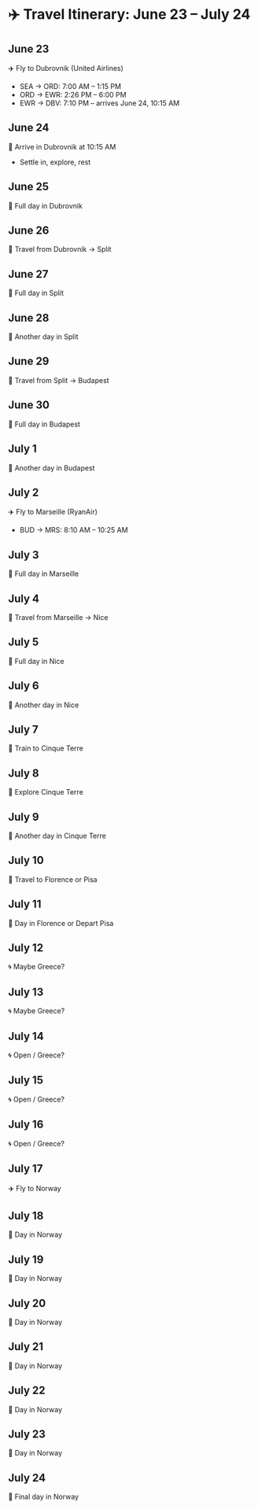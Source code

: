 # ✈️ Travel Itinerary: June 23 – July 24

## June 23
✈️ Fly to Dubrovnik (United Airlines)  
- SEA → ORD: 7:00 AM – 1:15 PM  
- ORD → EWR: 2:26 PM – 6:00 PM  
- EWR → DBV: 7:10 PM – arrives June 24, 10:15 AM

## June 24
🛬 Arrive in Dubrovnik at 10:15 AM  
- Settle in, explore, rest

## June 25
📍 Full day in Dubrovnik

## June 26
🚗 Travel from Dubrovnik → Split

## June 27
📍 Full day in Split

## June 28
📍 Another day in Split

## June 29
🚆 Travel from Split → Budapest

## June 30
📍 Full day in Budapest

## July 1
📍 Another day in Budapest

## July 2
✈️ Fly to Marseille (RyanAir)  
- BUD → MRS: 8:10 AM – 10:25 AM

## July 3
📍 Full day in Marseille

## July 4
🚆 Travel from Marseille → Nice

## July 5
📍 Full day in Nice

## July 6
📍 Another day in Nice

## July 7
🚆 Train to Cinque Terre

## July 8
📍 Explore Cinque Terre

## July 9
📍 Another day in Cinque Terre

## July 10
🚗 Travel to Florence or Pisa

## July 11
📍 Day in Florence or Depart Pisa

## July 12
🌀 Maybe Greece?

## July 13
🌀 Maybe Greece?

## July 14
🌀 Open / Greece?

## July 15
🌀 Open / Greece?

## July 16
🌀 Open / Greece?

## July 17
✈️ Fly to Norway

## July 18
📍 Day in Norway

## July 19
📍 Day in Norway

## July 20
📍 Day in Norway

## July 21
📍 Day in Norway

## July 22
📍 Day in Norway

## July 23
📍 Day in Norway

## July 24
📍 Final day in Norway

